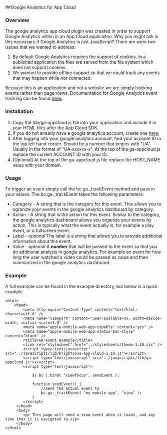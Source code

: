 ##Google Analytics for App Cloud

### Overview
The google analytics app cloud plugin was created in order to support Google Analytics within in an App Cloud applicaiton.  Why you might ask is this necessary if Google Analytics is just JavaScript?  There are were two issues that we wanted to address:

1.  By default Google Analytics requires the support of cookies.  In a published application the files are served from the file system which does not support cookies.
2.  We wanted to provide offline support so that we could track any events that may happen while not connected.

Because this is an application and not a website we are simply tracking events rather then page views.  Documentation for Google Analytics event tracking can be found [here.](https://developers.google.com/analytics/devguides/collection/gajs/eventTrackerGuide "Tracking documentation")

### Installation

1.  Copy the /lib/ga-appcloud.js file into your application and include it in your HTML files after the App Cloud SDK.
2.  If you do not already have a google analytics account, create one [here.](http://support.google.com/googleanalytics/bin/static.py?hl=en&topic=19785&guide=19779&page=guide.cs)
3.  After logging into your google analytics account, find your account ID in the top left hand corner.  Should be a number that begins with "UA".  Usually in the format of "UA-xxxxxx-x".  At the top of the ga-appcloud.js replace the current ACCOUNT ID with your ID.
4.  (Optional) At the top of the ga-appcloud.js file replace the HOST_NAME value with your domain.

### Usage

To trigger an event simply call the bc.ga._trackEvent method and pass in your values.  The bc.ga._trackEvent takes the following parameters:

* Category - A string that is the category for this event.  This allows you to ogranize your events in the google analytics dashboard by category.
* Action - A string that is the action for this event.  Similar to the category, the google analytics dashboard allows you organize your events by action.  This is typically what the event actually is, for example a play event, or a fullscreen event.
* Label - *optional* The label is a string that allows you to provide additional information about this event.
* Value - *optional* A **number** that will be passed to the event so that you do additional analysis in google analytics.  For example an event for how long the user watched a video could be passed as value and then summarized in the google analytics dashboard.

### Example

A full example can be found in the example directory, but below is a quick example.


	<html>
		<head>
			<meta http-equiv="Content-Type" content="text/html; charset=utf-8" />
			<meta name="viewport" content="user-scalable=no, width=device-width, initial-scale=1.0" />
		    <meta name="apple-mobile-web-app-capable" content="yes" />
		    <meta name="apple-mobile-web-app-status-bar-style" content="black" />
		    <title>GA event example</title>
		    <link rel="stylesheet" href="../stylesheets/theme-1.10.css" />
		    <script type="text/javascript" src="../javascripts/lib/brightcove-app-cloud-1.10.js"></script>
		    <script type="text/javascript" src="../javascripts/lib/ga-appcloud.js"></script>
		    <script type="text/javascript">

		    	$( bc ).bind( "viewfocus", sendEvent );

		    	function sendEvent() {
		    		//Send the actual event to 
		    		bc.ga._trackEvent( "my mobile app", "view" );
		    	}
		    </script>
		 </head>
		 <body>
		 	<p> This page will send a view event when it loads, and any time that it is navigated to.</p>
		 </body>
	</html>